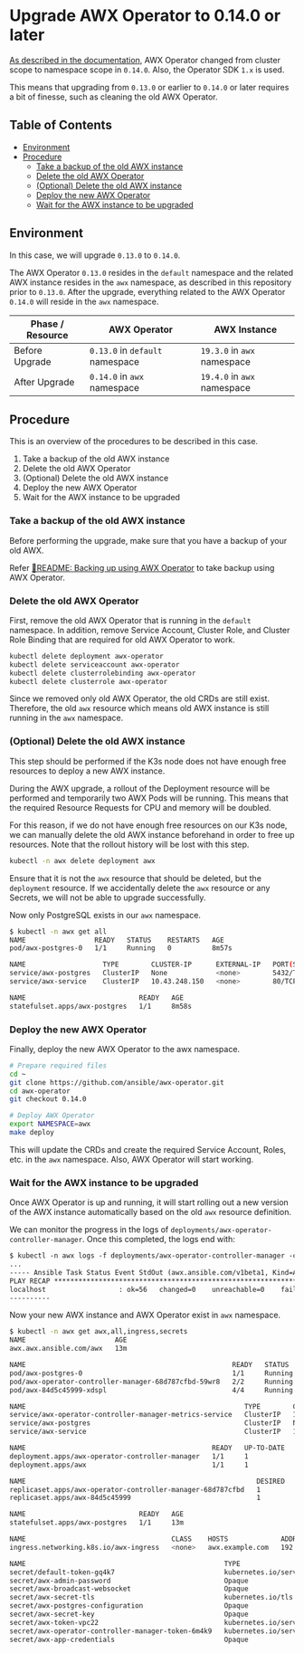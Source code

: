 <!-- omit in toc -->
# Upgrade AWX Operator to 0.14.0 or later

[As described in the documentation](https://github.com/ansible/awx-operator/blob/0.14.0/README.md#v0140), AWX Operator changed from cluster scope to namespace scope in `0.14.0`. Also, the Operator SDK `1.x` is used.

This means that upgrading from `0.13.0` or earlier to `0.14.0` or later requires a bit of finesse, such as cleaning the old AWX Operator.

<!-- omit in toc -->
## Table of Contents

- [Environment](#environment)
- [Procedure](#procedure)
  - [Take a backup of the old AWX instance](#take-a-backup-of-the-old-awx-instance)
  - [Delete the old AWX Operator](#delete-the-old-awx-operator)
  - [(Optional) Delete the old AWX instance](#optional-delete-the-old-awx-instance)
  - [Deploy the new AWX Operator](#deploy-the-new-awx-operator)
  - [Wait for the AWX instance to be upgraded](#wait-for-the-awx-instance-to-be-upgraded)

## Environment

In this case, we will upgrade `0.13.0` to `0.14.0`.

The AWX Operator `0.13.0` resides in the `default` namespace and the related AWX instance resides in the `awx` namespace, as described in this repository prior to `0.13.0`. After the upgrade, everything related to the AWX Operator `0.14.0` will reside in the `awx` namespace.

| Phase / Resource | AWX Operator                    | AWX Instance                |
| ---------------- | ------------------------------- | --------------------------- |
| Before Upgrade   | `0.13.0` in `default` namespace | `19.3.0` in `awx` namespace |
| After Upgrade    | `0.14.0` in `awx` namespace     | `19.4.0` in `awx` namespace |

## Procedure

This is an overview of the procedures to be described in this case.

1. Take a backup of the old AWX instance
2. Delete the old AWX Operator
3. (Optional) Delete the old AWX instance
4. Deploy the new AWX Operator
5. Wait for the AWX instance to be upgraded

### Take a backup of the old AWX instance

Before performing the upgrade, make sure that you have a backup of your old AWX.

Refer [📝README: Backing up using AWX Operator](../README.md#backing-up-using-awx-operator) to take backup using AWX Operator.

### Delete the old AWX Operator

First, remove the old AWX Operator that is running in the `default` namespace. In addition, remove Service Account, Cluster Role, and Cluster Role Binding that are required for old AWX Operator to work.

```bash
kubectl delete deployment awx-operator
kubectl delete serviceaccount awx-operator
kubectl delete clusterrolebinding awx-operator
kubectl delete clusterrole awx-operator
```

Since we removed only old AWX Operator, the old CRDs are still exist. Therefore, the old `awx` resource which means old AWX instance is still running in the `awx` namespace.

### (Optional) Delete the old AWX instance

This step should be performed if the K3s node does not have enough free resources to deploy a new AWX instance.

During the AWX upgrade, a rollout of the Deployment resource will be performed and temporarily two AWX Pods will be running. This means that the required Resource Requests for CPU and memory will be doubled.

For this reason, if we do not have enough free resources on our K3s node, we can manually delete the old AWX instance beforehand in order to free up resources. Note that the rollout history will be lost with this step.

```bash
kubectl -n awx delete deployment awx
```

Ensure that it is not the `awx` resource that should be deleted, but the `deployment` resource. If we accidentally delete the `awx` resource or any Secrets, we will not be able to upgrade successfully.

Now only PostgreSQL exists in our `awx` namespace.

```bash
$ kubectl -n awx get all
NAME                 READY   STATUS    RESTARTS   AGE
pod/awx-postgres-0   1/1     Running   0          8m57s

NAME                   TYPE        CLUSTER-IP      EXTERNAL-IP   PORT(S)    AGE
service/awx-postgres   ClusterIP   None            <none>        5432/TCP   8m57s
service/awx-service    ClusterIP   10.43.248.150   <none>        80/TCP     8m51s

NAME                            READY   AGE
statefulset.apps/awx-postgres   1/1     8m58s
```

### Deploy the new AWX Operator

Finally, deploy the new AWX Operator to the awx namespace.

```bash
# Prepare required files
cd ~
git clone https://github.com/ansible/awx-operator.git
cd awx-operator
git checkout 0.14.0

# Deploy AWX Operator
export NAMESPACE=awx
make deploy
```

This will update the CRDs and create the required Service Account, Roles, etc. in the `awx` namespace. Also, AWX Operator will start working.

### Wait for the AWX instance to be upgraded

Once AWX Operator is up and running, it will start rolling out a new version of the AWX instance automatically based on the old `awx` resource definition.

We can monitor the progress in the logs of `deployments/awx-operator-controller-manager`. Once this completed, the logs end with:

```txt
$ kubectl -n awx logs -f deployments/awx-operator-controller-manager -c manager
...
----- Ansible Task Status Event StdOut (awx.ansible.com/v1beta1, Kind=AWX, awx/awx) -----
PLAY RECAP *********************************************************************
localhost                  : ok=56   changed=0    unreachable=0    failed=0    skipped=35   rescued=0    ignored=0
----------
```

Now your new AWX instance and AWX Operator exist in `awx` namespace.

```bash
$ kubectl -n awx get awx,all,ingress,secrets
NAME                      AGE
awx.awx.ansible.com/awx   13m

NAME                                                   READY   STATUS    RESTARTS   AGE
pod/awx-postgres-0                                     1/1     Running   0          13m
pod/awx-operator-controller-manager-68d787cfbd-59wr8   2/2     Running   0          3m42s
pod/awx-84d5c45999-xdspl                               4/4     Running   0          3m23s

NAME                                                      TYPE        CLUSTER-IP      EXTERNAL-IP   PORT(S)    AGE
service/awx-operator-controller-manager-metrics-service   ClusterIP   10.43.81.63     <none>        8443/TCP   3m42s
service/awx-postgres                                      ClusterIP   None            <none>        5432/TCP   13m
service/awx-service                                       ClusterIP   10.43.248.150   <none>        80/TCP     13m

NAME                                              READY   UP-TO-DATE   AVAILABLE   AGE
deployment.apps/awx-operator-controller-manager   1/1     1            1           3m42s
deployment.apps/awx                               1/1     1            1           3m23s

NAME                                                         DESIRED   CURRENT   READY   AGE
replicaset.apps/awx-operator-controller-manager-68d787cfbd   1         1         1       3m42s
replicaset.apps/awx-84d5c45999                               1         1         1       3m23s

NAME                            READY   AGE
statefulset.apps/awx-postgres   1/1     13m

NAME                                    CLASS    HOSTS             ADDRESS         PORTS     AGE
ingress.networking.k8s.io/awx-ingress   <none>   awx.example.com   192.168.0.100   80, 443   13m

NAME                                                 TYPE                                  DATA   AGE
secret/default-token-gq4k7                           kubernetes.io/service-account-token   3      13m
secret/awx-admin-password                            Opaque                                1      13m
secret/awx-broadcast-websocket                       Opaque                                1      13m
secret/awx-secret-tls                                kubernetes.io/tls                     2      13m
secret/awx-postgres-configuration                    Opaque                                6      13m
secret/awx-secret-key                                Opaque                                1      13m
secret/awx-token-vpc22                               kubernetes.io/service-account-token   3      13m
secret/awx-operator-controller-manager-token-6m4k9   kubernetes.io/service-account-token   3      3m42s
secret/awx-app-credentials                           Opaque                                3      13m
```

